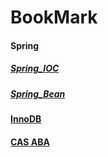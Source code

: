 # BookMark
#### Spring
##### [Spring_IOC](https://github.com/aryout/BookMark/blob/master/Spring_IOC.md)
##### [Spring_Bean](https://github.com/aryout/BookMark/blob/master/Spring_Bean.md)

#### [InnoDB]()

#### [CAS ABA]()
